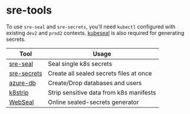 # sre-tools

To use `sre-seal` and `sre-secrets`, you'll need `kubectl` configured with existing `dev2` and `prod2` contexts. [kubeseal](https://github.com/bitnami-labs/sealed-secrets) is also required for generating secrets.

| Tool                                               | Usage                                   |
| -------------------------------------------------- | --------------------------------------- |
| [sre-seal](./packages/sre-seal)                    | Seal single k8s secrets                 |
| [sre-secrets](./packages/sre-secrets)              | Create all sealed secrets files at once |
| [azure-db](./packages/azure-db)                    | Create/Drop databases and users         |
| [k8strip](./packages/k8strip)                      | Strip sensitive data from k8s manifests |
| [WebSeal](https://socialgouv.github.io/sre-tools/) | Online sealed-secrets generator |
